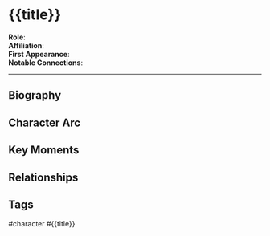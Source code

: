 # {{title}}

**Role**:  
**Affiliation**:  
**First Appearance**:  
**Notable Connections**:  

---

## Biography

## Character Arc

## Key Moments

## Relationships

## Tags
#character #{{title}}
